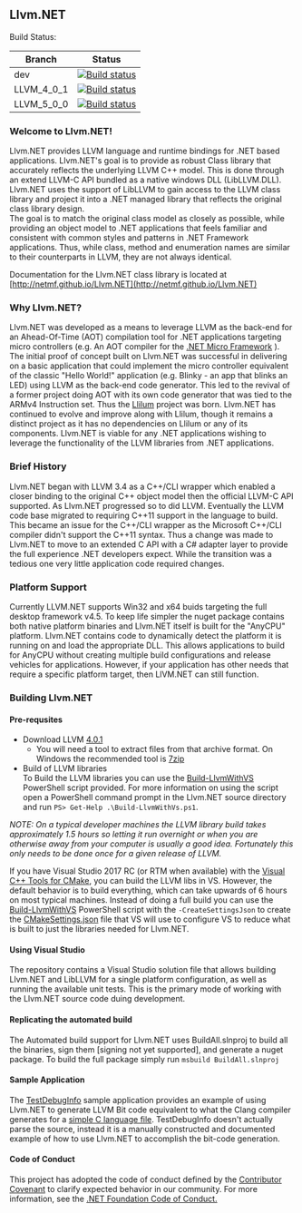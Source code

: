 ## Llvm.NET

Build Status:  

Branch | Status
-------|-------
dev | [![Build status](https://ci.appveyor.com/api/projects/status/0xh262rwvbardsrm/branch/dev?svg=true)](https://ci.appveyor.com/project/StevenMaillet/llvm-net/branch/dev)
LLVM_4_0_1 | [![Build status](https://ci.appveyor.com/api/projects/status/0xh262rwvbardsrm/branch/LLVM_4_0_1?svg=true)](https://ci.appveyor.com/project/StevenMaillet/llvm-net/branch/LLVM_4_0_1)
LLVM_5_0_0 | [![Build status](https://ci.appveyor.com/api/projects/status/0xh262rwvbardsrm/branch/LLVM_5_0_0?svg=true)](https://ci.appveyor.com/project/StevenMaillet/llvm-net/branch/LLVM_5_0_0)

### Welcome to Llvm.NET!
Llvm.NET provides LLVM language and runtime bindings for .NET based applications. Llvm.NET's goal is to provide as robust Class library that
accurately reflects the underlying LLVM C++ model. This is done through an extend LLVM-C API bundled as a native windows DLL (LibLLVM.DLL). Llvm.NET
uses the support of LibLLVM to gain access to the LLVM class library and project it into a .NET managed library that reflects the original class library
design.  
The goal is to match the original class model as closely as possible, while providing an object model to .NET applications that feels familiar and consistent
with common styles and patterns in .NET Framework applications. Thus, while class, method and enumeration names are similar to their counterparts in LLVM, they
are not always identical.

Documentation for the Llvm.NET class library is located at [http://netmf.github.io/Llvm.NET](http://netmf.github.io/Llvm.NET)

### Why Llvm.NET?
Llvm.NET was developed as a means to leverage LLVM as the back-end for an Ahead-Of-Time (AOT) compilation tool for .NET applications targeting micro controllers
(e.g. An AOT compiler for the [.NET Micro Framework](http://www.netmf.com) ). The initial proof of concept built on Llvm.NET was successful in delivering on a
basic application that could implement the micro controller equivalent of the classic "Hello World!" application (e.g. Blinky - an app that blinks an LED) using
LLVM as the back-end code generator. This led to the revival of a former project doing AOT with its own code generator that was tied to the ARMv4 Instruction set.
Thus the [Llilum](https://www.github.com/netmf/Llilum) project was born. Llvm.NET has continued to evolve and improve along with Llilum, though it remains a distinct
project as it has no dependencies on Llilum or any of its components. Llvm.NET is viable for any .NET applications wishing to leverage the functionality of the LLVM
libraries from .NET applications.

### Brief History
Llvm.NET began with LLVM 3.4 as a C++/CLI wrapper which enabled a closer binding to the original C++ object model then the official LLVM-C API supported.
As Llvm.NET progressed so to did LLVM. Eventually the LLVM code base migrated to requiring C++11 support in the language to build. This became an issue for
the C++/CLI wrapper as the Microsoft C++/CLI compiler didn't support the C++11 syntax. Thus a change was made to Llvm.NET to move to an extended C API with
a C# adapter layer to provide the full experience .NET developers expect. While the transition was a tedious one very little application code required changes.

### Platform Support
Currently LLVM.NET supports Win32 and x64 buids targeting the full desktop framework v4.5. To keep life simpler the nuget package contains both native platform
binaries and Llvm.NET itself is built for the "AnyCPU" platform. Llvm.NET contains code to dynamically detect the platform it is running on and load the appropriate
DLL. This allows applications to build for AnyCPU without creating multiple build configurations and release vehicles for applications. However, if your application
has other needs that require a specific platform target, then LlVM.NET can still function.

### Building Llvm.NET
#### Pre-requsites
* Download LLVM [4.0.1](http://releases.llvm.org/4.0.1/llvm-4.0.1.src.tar.xz)
  * You will need a tool to extract files from that archive format. On Windows the recommended tool is [7zip](http://7-zip.org/)
* Build of LLVM libraries  
To Build the LLVM libraries you can use the [Build-LlvmWithVS](https://github.com/NETMF/Llvm.NET/tree/LLVM_4_0_1/src/NugetPkg/LLVM) PowerShell script provided.
For more information on using the script open a PowerShell command prompt in the Llvm.NET source directory and run `PS> Get-Help .\Build-LlvmWithVs.ps1`. 

_NOTE: On a typical developer machines the LLVM library build takes approximately 1.5 hours so letting it run overnight or when you are otherwise away from your computer
is usually a good idea. Fortunately this only needs to be done once for a given release of LLVM._

If you have
Visual Studio 2017 RC (or RTM when available) with the [Visual C++ Tools for CMake](https://blogs.msdn.microsoft.com/vcblog/2016/10/05/cmake-support-in-visual-studio/),
you can build the LLVM libs in VS. However, the default behavior is to build everything, which can take upwards of 6 hours on most typical machines. Instead of doing a
full build you can use the [Build-LlvmWithVS](https://github.com/NETMF/Llvm.NET/blob/dev/src/LibLLVM/Build-LlvmWithVS.ps1) PowerShell script with the `-CreateSettingsJson`
to create the [CMakeSettings.json](https://blogs.msdn.microsoft.com/vcblog/2016/10/05/cmake-support-in-visual-studio/#configure-cmake) file that VS will use to configure
VS to reduce what is built to just the libraries needed for Llvm.NET.

#### Using Visual Studio
The repository contains a Visual Studio solution file that allows building Llvm.NET and LibLLVM for a single platform configuration, as well as running the available
unit tests. This is the primary mode of working with the Llvm.NET source code duing development. 

#### Replicating the automated build
The Automated build support for Llvm.NET uses BuildAll.slnproj to build all the binaries, sign them [signing not yet supported], and generate a nuget package. To build 
the full package simply run `msbuild BuildAll.slnproj`

#### Sample Application
The [TestDebugInfo](https://github.com/NETMF/Llvm.NET/tree/dev/src/Llvm.NETTests/TestDebugInfo) sample application provides an example of using Llvm.NET to generate
LLVM Bit code equivalent to what the Clang compiler generates for a [simple C language file](https://github.com/NETMF/Llvm.NET/blob/dev/src/Llvm.NETTests/TestDebugInfo/test.c).
TestDebugInfo doesn't actually parse the source, instead it is a manually constructed and documented example of how to use Llvm.NET to accomplish the bit-code generation. 

#### Code of Conduct
This project has adopted the code of conduct defined by the [Contributor Covenant](http://contributor-covenant.org/)
to clarify expected behavior in our community. For more information, see the
[.NET Foundation Code of Conduct.](http://www.dotnetfoundation.org/code-of-conduct)

 

